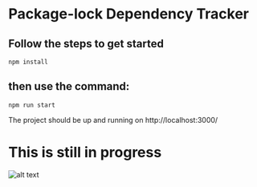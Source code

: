 # Package-lock Dependency Tracker

## Follow the steps to get started
`npm install`
## then use the command:
`npm run start`

The project should be up and running on http://localhost:3000/


# This is still in progress

![alt text](https://i.ibb.co/Pgz4DQF/package-lock.png)
